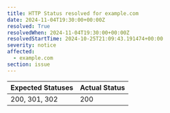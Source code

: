 ```yaml
---
title: HTTP Status resolved for example.com
date: 2024-11-04T19:30:00+00:00Z
resolved: True
resolvedWhen: 2024-11-04T19:30:00+00:00Z
resolvedStartTime: 2024-10-25T21:09:43.191474+00:00
severity: notice
affected:
  - example.com
section: issue
---
```


| Expected Statuses | Actual Status  |
|-------------------|----------------|
| 200, 301, 302 | 200 |

